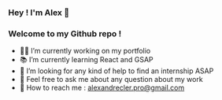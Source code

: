 ### Hey ! I'm Alex 👋
### Welcome to my Github repo !

- 🧑‍💻 I’m currently working on my portfolio
- 📚 I’m currently learning React and GSAP
- 🤗 I’m looking for any kind of help to find an internship ASAP 
- 💬 Feel free to ask me about any question about my work
- 📱 How to reach me : alexandrecler.pro@gmail.com
